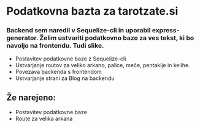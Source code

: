# Podatkovna bazta za tarotzate.si

### Backend sem naredil v Sequelize-cli in uporabil express-generator. Želim ustvariti podatkovno bazo za ves tekst, ki bo navoljo na frontendu. Tudi slike.

- Postavitev podatkovne baze z Sequelize-cli
- Ustvarjanje routov za veliko arkano, palice, meče, pentaklje in kelihe.
- Povezava backenda s frontendom
- Ustvarjanje strani za Blog na backendu


## Že narejeno:

- Postavitev podatkovne baze
- Route za velika arkana
